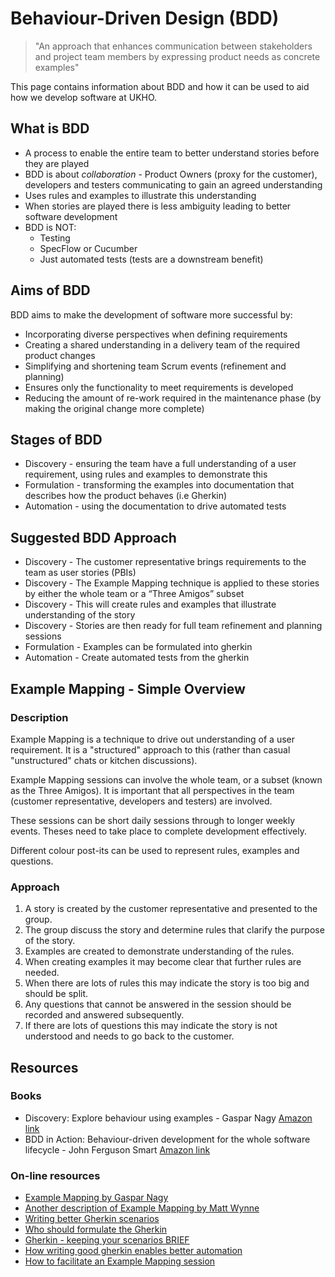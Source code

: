 # Behaviour-Driven Design (BDD)

> "An approach that enhances communication between stakeholders and project team members by expressing product needs as concrete examples"

This page contains information about BDD and how it can be used to aid how we develop software at UKHO.

## What is BDD

* A process to enable the entire team to better understand stories before they are played
* BDD is about _collaboration_ - Product Owners (proxy for the customer), developers and testers communicating to gain an agreed understanding
* Uses rules and examples to illustrate this understanding
* When stories are played there is less ambiguity leading to better software development
* BDD is NOT:
    * Testing
    * SpecFlow or Cucumber
    * Just automated tests (tests are a downstream benefit)

## Aims of BDD

BDD aims to make the development of software more successful by:

* Incorporating diverse perspectives when defining requirements
* Creating a shared understanding in a delivery team of the required product changes
* Simplifying and shortening team Scrum events (refinement and planning)
* Ensures only the functionality to meet requirements is developed
* Reducing the amount of re-work required in the maintenance phase (by making the original change more complete)

## Stages of BDD

* Discovery - ensuring the team have a full understanding of a user requirement, using rules and examples to demonstrate this
* Formulation - transforming the examples into documentation that describes how the product behaves (i.e Gherkin)
* Automation - using the documentation to drive automated tests

## Suggested BDD Approach

* Discovery - The customer representative brings requirements to the team as user stories (PBIs)
* Discovery - The Example Mapping technique is applied to these stories by either the whole team or a “Three Amigos” subset
* Discovery - This will create rules and examples that illustrate understanding of the story
* Discovery - Stories are then ready for full team refinement and planning sessions
* Formulation - Examples can be formulated into gherkin
* Automation - Create automated tests from the gherkin

## Example Mapping - Simple Overview

### Description

Example Mapping is a technique to drive out understanding of a user requirement. It is a "structured" approach to this (rather than casual "unstructured" chats or kitchen discussions).

Example Mapping sessions can involve the whole team, or a subset (known as the Three Amigos). It is important that all perspectives in the team (customer representative, developers and testers) are involved.

These sessions can be short daily sessions through to longer weekly events. Theses need to take place to complete development effectively.

Different colour post-its can be used to represent rules, examples and questions.

### Approach

1. A story is created by the customer representative and presented to the group.
1. The group discuss the story and determine rules that clarify the purpose of the story.
1. Examples are created to demonstrate understanding of the rules.
1. When creating examples it may become clear that further rules are needed.
1. When there are lots of rules this may indicate the story is too big and should be split.
1. Any questions that cannot be answered in the session should be recorded and answered subsequently.
1. If there are lots of questions this may indicate the story is not understood and needs to go back to the customer.

## Resources

### Books

* Discovery: Explore behaviour using examples - Gaspar Nagy
  [Amazon link](https://www.amazon.co.uk/Discovery-Explore-behaviour-using-examples/dp/1983591254/ref=sr_1_2?keywords=bdd+discovery&qid=1572530563&s=books&sr=1-2)
* BDD in Action: Behaviour-driven development for the whole software lifecycle - John Ferguson Smart
  [Amazon link](https://www.amazon.co.uk/BDD-Action-Behavior-driven-development-lifecycle/dp/161729165X/ref=sr_1_1?keywords=bdd&qid=1572530667&s=books&sr=1-1)

### On-line resources

* [Example Mapping by Gaspar Nagy](http://gasparnagy.com/2019/05/divide-conquer-a-la-bdd-story-rule-scenario/)
* [Another description of Example Mapping by Matt Wynne](https://cucumber.io/blog/example-mapping-introduction/)
* [Writing better Gherkin scenarios](http://gasparnagy.com/2019/05/clean-up-bad-bdd-scenarios/?utm_source=BDD+Addicts+Newsletter&utm_campaign=d1bc786403-BDD_Addict_Newsletter_August_2019&utm_medium=email&utm_term=0_becf448392-d1bc786403-180800965)
* [Who should formulate the Gherkin](https://cucumber.ghost.io/blog/who-should-formulate-the-scenarios/?goal=0_02cca1920b-383aa96ce0-289488633&mc_cid=383aa96ce0&mc_eid=a98df43caa)
* [Gherkin - keeping your scenarios BRIEF](https://cucumber.io/blog/keep-your-scenarios-brief/)
* [How writing good gherkin enables better automation](http://angiejones.tech/writing-good-gherkin-enables-good-test-automation/?goal=0_02cca1920b-4b08e68d18-289488633&mc_cid=4b08e68d18&mc_eid=a98df43caa)
* [How to facilitate an Example Mapping session](http://gasparnagy.com/2019/04/example-mapping-the-good-enough-facilitator/?utm_source=BDD+Addicts+Newsletter&utm_campaign=1c0d110c08-BDD_Addict_Newsletter_August_2019_COPY_01&utm_medium=email&utm_term=0_becf448392-1c0d110c08-180800965)
